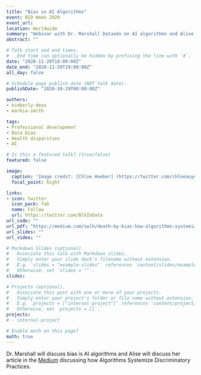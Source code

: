 ```yaml
---
title: "Bias in AI Algorithms"
event: BID Week 2020
event_url: 
location: Worldwide
summary: "Webinar with Dr. Marshall Dataedx on AI algorithms and Alise - discuss recent Medium article"
abstract: ""

# Talk start and end times.
#   End time can optionally be hidden by prefixing the line with `#`.
date: "2020-11-20T18:00:00Z"
date_end: "2020-11-20T19:00:00Z"
all_day: false

# Schedule page publish date (NOT talk date).
publishDate: "2020-10-29T00:00:00Z"

authors:
- kimberly-deas
- markia-smith

tags:
- Professional development
- Data bias
- Health disparities
- AI

# Is this a featured talk? (true/false)
featured: false

image:
  caption: 'Image credit: [Chloe Hoeber] (https://twitter.com/chloeauyun)'
  focal_point: Right

links:
- icon: twitter
  icon_pack: fab
  name: Follow
  url: https://twitter.com/BlkInData 
url_code: ""
url_pdf: "https://medium.com/swlh/death-by-bias-how-algorithms-systemize-discriminatory-practices-752c60d378f1"
url_slides: ""
url_video: ""

# Markdown Slides (optional).
#   Associate this talk with Markdown slides.
#   Simply enter your slide deck's filename without extension.
#   E.g. `slides = "example-slides"` references `content/slides/example-slides.md`.
#   Otherwise, set `slides = ""`.
slides: 

# Projects (optional).
#   Associate this post with one or more of your projects.
#   Simply enter your project's folder or file name without extension.
#   E.g. `projects = ["internal-project"]` references `content/project/deep-learning/index.md`.
#   Otherwise, set `projects = []`.
projects:
# - internal-project

# Enable math on this page?
math: true
---
```



Dr. Marshall will discuss bias is AI algorithms and Alise will discuss her article in the [Medium](https://medium.com/swlh/death-by-bias-how-algorithms-systemize-discriminatory-practices-752c60d378f1) discussing how Algorithms Systemize Discriminatory Practices.